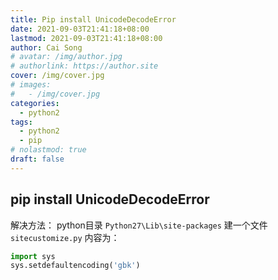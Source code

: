 ```yaml
---
title: Pip install UnicodeDecodeError
date: 2021-09-03T21:41:18+08:00
lastmod: 2021-09-03T21:41:18+08:00
author: Cai Song
# avatar: /img/author.jpg
# authorlink: https://author.site
cover: /img/cover.jpg
# images:
#   - /img/cover.jpg
categories:
  - python2
tags:
  - python2
  - pip
# nolastmod: true
draft: false
---
```


## pip install UnicodeDecodeError

解决方法：
python目录 `Python27\Lib\site-packages` 建一个文件`sitecustomize.py`
内容为：

```python
import sys
sys.setdefaultencoding('gbk')
```